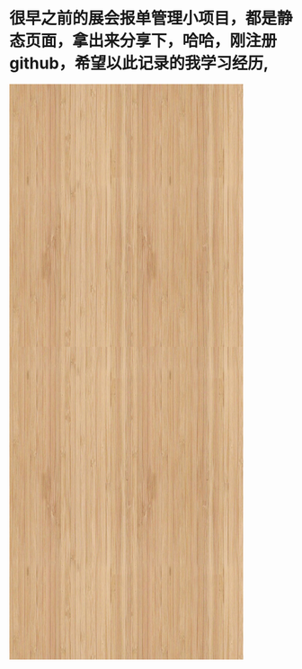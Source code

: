 # 很早之前的展会报单管理小项目，都是静态页面，拿出来分享下，哈哈，刚注册github，希望以此记录的我学习经历,
![image](http://github.com/coreymao/jia/raw/master/img/bg.jpg)
